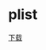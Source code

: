 # plist

[下载](itms-services:/action=download-manifest&url=https://gitee.com/ffcsMobile/iOSPlist/raw/master/YunGongSiOA/dev_ygs_test.plist)
